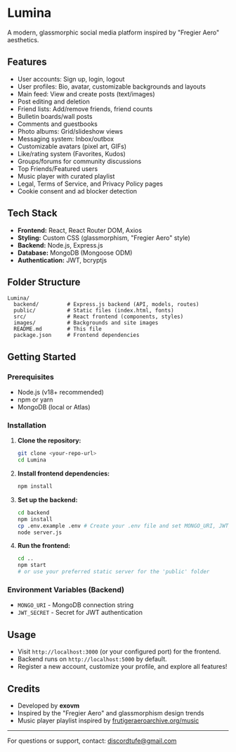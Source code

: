 # Lumina

A modern, glassmorphic social media platform inspired by "Fregier Aero" aesthetics.

## Features
- User accounts: Sign up, login, logout
- User profiles: Bio, avatar, customizable backgrounds and layouts
- Main feed: View and create posts (text/images)
- Post editing and deletion
- Friend lists: Add/remove friends, friend counts
- Bulletin boards/wall posts
- Comments and guestbooks
- Photo albums: Grid/slideshow views
- Messaging system: Inbox/outbox
- Customizable avatars (pixel art, GIFs)
- Like/rating system (Favorites, Kudos)
- Groups/forums for community discussions
- Top Friends/Featured users
- Music player with curated playlist
- Legal, Terms of Service, and Privacy Policy pages
- Cookie consent and ad blocker detection

## Tech Stack
- **Frontend:** React, React Router DOM, Axios
- **Styling:** Custom CSS (glassmorphism, "Fregier Aero" style)
- **Backend:** Node.js, Express.js
- **Database:** MongoDB (Mongoose ODM)
- **Authentication:** JWT, bcryptjs

## Folder Structure
```
Lumina/
  backend/         # Express.js backend (API, models, routes)
  public/          # Static files (index.html, fonts)
  src/             # React frontend (components, styles)
  images/          # Backgrounds and site images
  README.md        # This file
  package.json     # Frontend dependencies
```

## Getting Started

### Prerequisites
- Node.js (v18+ recommended)
- npm or yarn
- MongoDB (local or Atlas)

### Installation
1. **Clone the repository:**
   ```sh
   git clone <your-repo-url>
   cd Lumina
   ```
2. **Install frontend dependencies:**
   ```sh
   npm install
   ```
3. **Set up the backend:**
   ```sh
   cd backend
   npm install
   cp .env.example .env # Create your .env file and set MONGO_URI, JWT_SECRET
   node server.js
   ```
4. **Run the frontend:**
   ```sh
   cd ..
   npm start
   # or use your preferred static server for the 'public' folder
   ```

### Environment Variables (Backend)
- `MONGO_URI` - MongoDB connection string
- `JWT_SECRET` - Secret for JWT authentication

## Usage
- Visit `http://localhost:3000` (or your configured port) for the frontend.
- Backend runs on `http://localhost:5000` by default.
- Register a new account, customize your profile, and explore all features!

## Credits
- Developed by **exovm**
- Inspired by the "Fregier Aero" and glassmorphism design trends
- Music player playlist inspired by [frutigeraeroarchive.org/music](https://frutigeraeroarchive.org/music)

---

For questions or support, contact: discordtufe@gmail.com 
